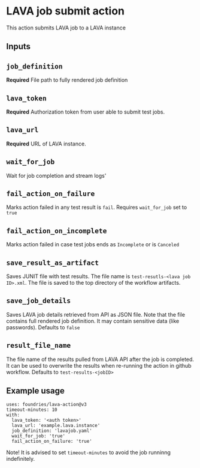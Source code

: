 # LAVA job submit action

This action submits LAVA job to a LAVA instance

## Inputs

## `job_definition`

**Required** File path to fully rendered job definition

## `lava_token`

**Required** Authorization token from user able to submit test jobs.

## `lava_url`

**Required** URL of LAVA instance.

## `wait_for_job`

Wait for job completion and stream logs'

## `fail_action_on_failure`

Marks action failed in any test result is `fail`. Requires `wait_for_job` set to `true`

## `fail_action_on_incomplete`

Marks action failed in case test jobs ends as `Incomplete` or is `Canceled`

## `save_result_as_artifact`

Saves JUNIT file with test results. The file name is `test-resutls-<lava job ID>.xml`.
The file is saved to the top directory of the workflow artifacts.

## `save_job_details`

Saves LAVA job details retrieved from API as JSON file. Note that the file contains
full rendered job definition. It may contain sensitive data (like passwords).
Defaults to `false`

## `result_file_name`

The file name of the results pulled from LAVA API after the job is completed.
It can be used to overwrite the results when re-running the action in github workflow.
Defaults to `test-results-<jobID>`

## Example usage

    uses: foundries/lava-action@v3
    timeout-minutes: 10
    with:
      lava_token: '<auth token>'
      lava_url: 'example.lava.instance'
      job_definition: 'lavajob.yaml'
      wait_for_job: 'true'
      fail_action_on_failure: 'true'

Note! It is advised to set `timeout-minutes` to avoid the job runninng indefinitely.
